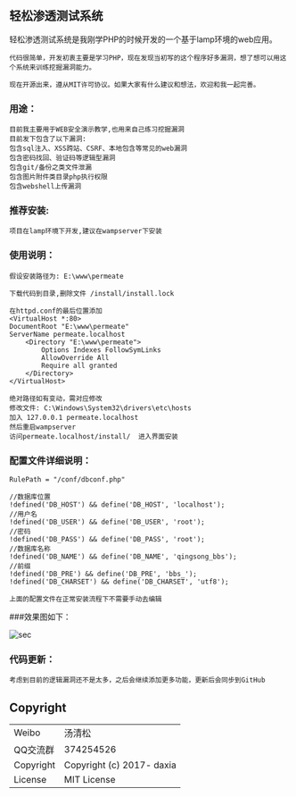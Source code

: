 ## 轻松渗透测试系统

   轻松渗透测试系统是我刚学PHP的时候开发的一个基于lamp环境的web应用。
    
    代码很简单，开发初衷主要是学习PHP，现在发现当初写的这个程序好多漏洞，想了想可以用这个系统来训练挖掘漏洞能力。
    
    现在开源出来，遵从MIT许可协议。如果大家有什么建议和想法，欢迎和我一起完善。

### 用途：
    目前我主要用于WEB安全演示教学,也用来自己练习挖掘漏洞
    目前发下包含了以下漏洞:
	包含sql注入、XSS跨站、CSRF、本地包含等常见的web漏洞
	包含密码找回、验证码等逻辑型漏洞
	包含git/备份之类文件泄漏
	包含图片附件类目录php执行权限
	包含webshell上传漏洞

### 推荐安装:

    项目在lamp环境下开发,建议在wampserver下安装


### 使用说明：

    假设安装路径为: E:\www\permeate
    
    下载代码到目录,删除文件 /install/install.lock
    
    在httpd.conf的最后位置添加
    <VirtualHost *:80>
    DocumentRoot "E:\www\permeate"
    ServerName permeate.localhost
    	<Directory "E:\www\permeate">
            Options Indexes FollowSymLinks
            AllowOverride All
    		Require all granted
        </Directory>
    </VirtualHost>
    
    绝对路径如有变动，需对应修改
    修改文件: C:\Windows\System32\drivers\etc\hosts
    加入 127.0.0.1 permeate.localhost
    然后重启wampserver
    访问permeate.localhost/install/  进入界面安装
    


### 配置文件详细说明：

    RulePath = "/conf/dbconf.php"

    //数据库位置
    !defined('DB_HOST') && define('DB_HOST', 'localhost');
    //用户名
    !defined('DB_USER') && define('DB_USER', 'root');
    //密码
    !defined('DB_PASS') && define('DB_PASS', 'root');
    //数据库名称
    !defined('DB_NAME') && define('DB_NAME', 'qingsong_bbs');
    //前缀
    !defined('DB_PRE') && define('DB_PRE', 'bbs_');
    !defined('DB_CHARSET') && define('DB_CHARSET', 'utf8');
    
    上面的配置文件在正常安装流程下不需要手动去编辑
        
###效果图如下：

![sec](http://tuchuang.songboy.net/permeate/permeateindex.png)

### 代码更新：

    考虑到目前的逻辑漏洞还不是太多，之后会继续添加更多功能，更新后会同步到GitHub

## Copyright

<table>
  <tr>
    <td>Weibo</td><td>汤清松</td>
  </tr>
  <tr>
    <td>QQ交流群</td><td>374254526</td>
  </tr>
  <tr>
    <td>Copyright</td><td>Copyright (c) 2017- daxia</td>
  </tr>
  <tr>
    <td>License</td><td>MIT License</td>
  </tr>
</table>
